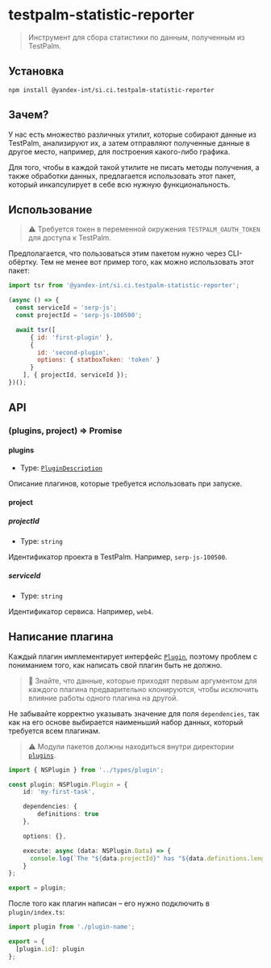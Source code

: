 # testpalm-statistic-reporter

> Инструмент для сбора статистики по данным, полученным из TestPalm.

## Установка

```shell
npm install @yandex-int/si.ci.testpalm-statistic-reporter
```

## Зачем?

У нас есть множество различных утилит, которые собирают данные из TestPalm,
анализируют их, а затем отправляют полученные данные в другое место, например,
для построения какого-либо графика.

Для того, чтобы в каждой такой утилите не писать методы получения, а также
обработки данных, предлагается использовать этот пакет, который инкапсулирует
в себе всю нужную функциональность.

## Использование

> :warning: Требуется токен в переменной окружения `TESTPALM_OAUTH_TOKEN` для
> доступа к TestPalm.

Предполагается, что пользоваться этим пакетом нужно через CLI-обёртку. Тем не
менее вот пример того, как можно использовать этот пакет:

```js
import tsr from '@yandex-int/si.ci.testpalm-statistic-reporter';

(async () => {
  const serviceId = 'serp-js';
  const projectId = 'serp-js-100500';

  await tsr([
      { id: 'first-plugin' },
      {
        id: 'second-plugin',
        options: { statboxToken: 'token' }
      }
    ], { projectId, serviceId });
})();
```

## API

### (plugins, project) => Promise

#### plugins

* Type: [`PluginDescription`](./src/index.ts)

Описание плагинов, которые требуется использовать при запуске.

#### project

##### projectId

* Type: `string`

Идентификатор проекта в TestPalm. Например, `serp-js-100500`.

##### serviceId

* Type: `string`

Идентификатор сервиса. Например, `web4`.

## Написание плагина

Каждый плагин имплементирует интерфейс [`Plugin`](./src/types/plugin.ts), поэтому
проблем с пониманием того, как написать свой плагин быть не должно.

> :book: Знайте, что данные, которые приходят первым аргументом для каждого
> плагина предварительно клонируются, чтобы исключить влияние работы одного плагина
> на другой.

Не забывайте корректно указывать значение для поля `dependencies`, так как на
его основе выбирается наименьший набор данных, который требуется всем плагинам.

> :warning: Модули пакетов должны находиться внутри директории [`plugins`](./src/plugins).

```ts
import { NSPlugin } from '../types/plugin';

const plugin: NSPlugin.Plugin = {
    id: 'my-first-task',

    dependencies: {
        definitions: true
    },

    options: {},

    execute: async (data: NSPlugin.Data) => {
      console.log(`The "${data.projectId}" has "${data.definitions.length} definitions`);
    }
};

export = plugin;
```

После того как плагин написан – его нужно подключить в `plugin/index.ts`:

```ts
import plugin from './plugin-name';

export = {
  [plugin.id]: plugin
};
```
